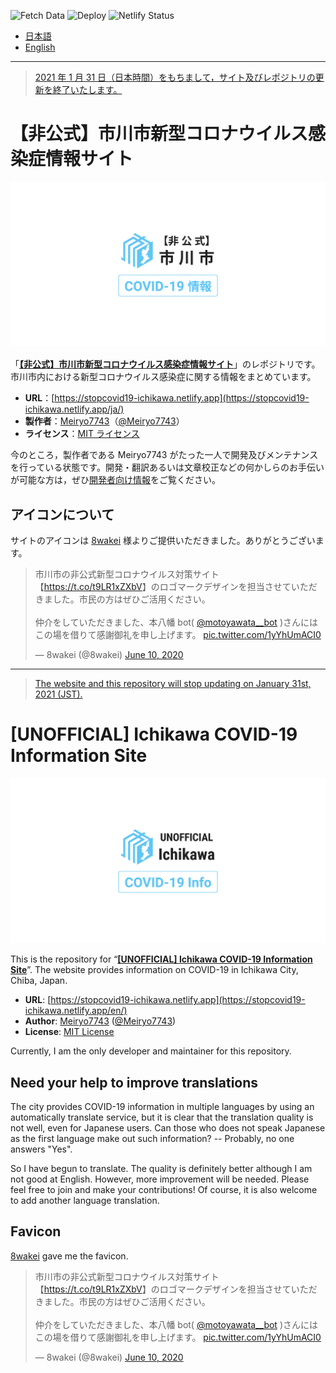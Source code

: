 ![Fetch Data](https://github.com/Meiryo7743/covid-19-ichikawa/workflows/Fetch%20Data/badge.svg)
![Deploy](https://github.com/Meiryo7743/covid-19-ichikawa/workflows/Deploy/badge.svg)
![Netlify Status](https://api.netlify.com/api/v1/badges/b30d38da-34ef-424d-ac99-15754c78a693/deploy-status)

- [日本語](#非公式市川市新型コロナウイルス感染症情報サイト)
- [English](#unofficial-ichikawa-covid-19-information-site)

---

> [2021 年 1 月 31 日（日本時間）をもちまして，サイト及びレポジトリの更新を終了いたします。](https://stopcovid19-ichikawa.netlify.app/ja/articles/20210120233106/)

# 【非公式】市川市新型コロナウイルス感染症情報サイト

![【非公式】市川市新型コロナウイルス感染症情報サイト](./static/img/ja-ogp-2021-01-04.png)

「[**【非公式】市川市新型コロナウイルス感染症情報サイト**](https://stopcovid19-ichikawa.netlify.app/ja/)」のレポジトリです。市川市内における新型コロナウイルス感染症に関する情報をまとめています。

- **URL**：[https://stopcovid19-ichikawa.netlify.app](https://stopcovid19-ichikawa.netlify.app/ja/)
- **製作者**：[Meiryo7743](https://meiryo7743.net/ja/)（[@Meiryo7743](https://github.com/Meiryo7743)）
- **ライセンス**：[MIT ライセンス](./LICENSE)

今のところ，製作者である Meiryo7743 がたった一人で開発及びメンテナンスを行っている状態です。開発・翻訳あるいは文章校正などの何かしらのお手伝いが可能な方は，ぜひ[開発者向け情報](https://github.com/Meiryo7743/covid-19-ichikawa/wiki/%E9%96%8B%E7%99%BA%E8%80%85%E5%90%91%E3%81%91%E6%83%85%E5%A0%B1)をご覧ください。

## アイコンについて

サイトのアイコンは [8wakei](https://twitter.com/8wakei) 様よりご提供いただきました。ありがとうございます。

> 市川市の非公式新型コロナウイルス対策サイト【<a href="https://t.co/t9LR1xZXbV">https://t.co/t9LR1xZXbV</a>】のロゴマークデザインを担当させていただきました。市民の方はぜひご活用ください。<br><br>仲介をしていただきました、本八幡 bot( <a href="https://twitter.com/motoyawata__bot?ref_src=twsrc%5Etfw">@motoyawata\_\_bot</a> )さんにはこの場を借りて感謝御礼を申し上げます。 <a href="https://t.co/1yYhUmACI0">pic.twitter.com/1yYhUmACI0</a></p>&mdash; 8wakei (@8wakei) <a href="https://twitter.com/8wakei/status/1270536608740077569?ref_src=twsrc%5Etfw">June 10, 2020</a>

---

> [The website and this repository will stop updating on January 31st, 2021 (JST).](https://stopcovid19-ichikawa.netlify.app/en/articles/20210120233106/)

# [UNOFFICIAL] Ichikawa COVID-19 Information Site

![[UNOFFICIAL] Ichikawa COVID-19 Information Site](./static/img/en-ogp-2021-01-04.png)

This is the repository for “[**[UNOFFICIAL] Ichikawa COVID-19 Information Site**](https://stopcovid19-ichikawa.netlify.app/en/)”. The website provides information on COVID-19 in Ichikawa City, Chiba, Japan.

- **URL**: [https://stopcovid19-ichikawa.netlify.app](https://stopcovid19-ichikawa.netlify.app/en/)
- **Author**: [Meiryo7743](https://meiryo7743.net/en/) ([@Meiryo7743](https://github.com/Meiryo7743))
- **License**: [MIT License](./LICENSE)

Currently, I am the only developer and maintainer for this repository.

## Need your help to improve translations

The city provides COVID-19 information in multiple languages by using an automatically translate service, but it is clear that the translation quality is not well, even for Japanese users. Can those who does not speak Japanese as the first language make out such information? -- Probably, no one answers "Yes".

So I have begun to translate. The quality is definitely better although I am not good at English. However, more improvement will be needed. Please feel free to join and make your contributions! Of course, it is also welcome to add another language translation.

## Favicon

[8wakei](https://twitter.com/8wakei) gave me the favicon.

> 市川市の非公式新型コロナウイルス対策サイト【<a href="https://t.co/t9LR1xZXbV">https://t.co/t9LR1xZXbV</a>】のロゴマークデザインを担当させていただきました。市民の方はぜひご活用ください。<br><br>仲介をしていただきました、本八幡 bot( <a href="https://twitter.com/motoyawata__bot?ref_src=twsrc%5Etfw">@motoyawata\_\_bot</a> )さんにはこの場を借りて感謝御礼を申し上げます。 <a href="https://t.co/1yYhUmACI0">pic.twitter.com/1yYhUmACI0</a></p>&mdash; 8wakei (@8wakei) <a href="https://twitter.com/8wakei/status/1270536608740077569?ref_src=twsrc%5Etfw">June 10, 2020</a>
